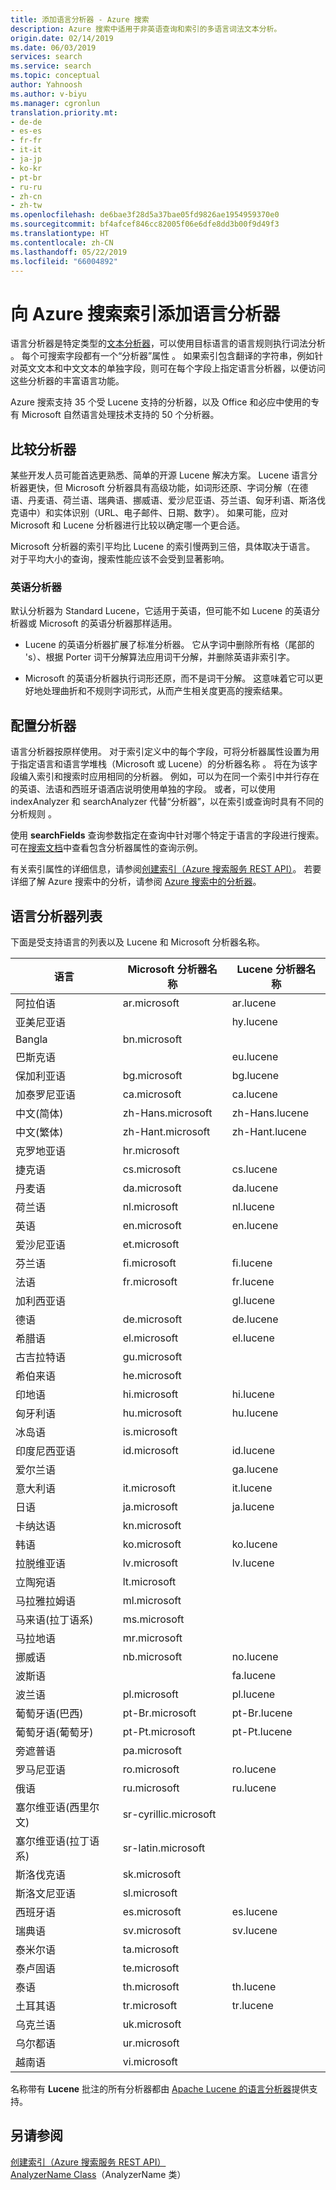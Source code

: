 ```yaml
---
title: 添加语言分析器 - Azure 搜索
description: Azure 搜索中适用于非英语查询和索引的多语言词法文本分析。
origin.date: 02/14/2019
ms.date: 06/03/2019
services: search
ms.service: search
ms.topic: conceptual
author: Yahnoosh
ms.author: v-biyu
ms.manager: cgronlun
translation.priority.mt:
- de-de
- es-es
- fr-fr
- it-it
- ja-jp
- ko-kr
- pt-br
- ru-ru
- zh-cn
- zh-tw
ms.openlocfilehash: de6bae3f28d5a37bae05fd9826ae1954959370e0
ms.sourcegitcommit: bf4afcef846cc82005f06e6dfe8dd3b00f9d49f3
ms.translationtype: HT
ms.contentlocale: zh-CN
ms.lasthandoff: 05/22/2019
ms.locfileid: "66004892"
---
```

# <a name="add-language-analyzers-to-an-azure-search-index"></a>向 Azure 搜索索引添加语言分析器

语言分析器是特定类型的[文本分析器](search-analyzers.md)，可以使用目标语言的语言规则执行词法分析  。 每个可搜索字段都有一个“分析器”属性  。 如果索引包含翻译的字符串，例如针对英文文本和中文文本的单独字段，则可在每个字段上指定语言分析器，以便访问这些分析器的丰富语言功能。  

Azure 搜索支持 35 个受 Lucene 支持的分析器，以及 Office 和必应中使用的专有 Microsoft 自然语言处理技术支持的 50 个分析器。

## <a name="comparing-analyzers"></a>比较分析器

某些开发人员可能首选更熟悉、简单的开源 Lucene 解决方案。 Lucene 语言分析器更快，但 Microsoft 分析器具有高级功能，如词形还原、字词分解（在德语、丹麦语、荷兰语、瑞典语、挪威语、爱沙尼亚语、芬兰语、匈牙利语、斯洛伐克语中）和实体识别（URL、电子邮件、日期、数字）。 如果可能，应对 Microsoft 和 Lucene 分析器进行比较以确定哪一个更合适。 

Microsoft 分析器的索引平均比 Lucene 的索引慢两到三倍，具体取决于语言。 对于平均大小的查询，搜索性能应该不会受到显著影响。 

### <a name="english-analyzers"></a>英语分析器

默认分析器为 Standard Lucene，它适用于英语，但可能不如 Lucene 的英语分析器或 Microsoft 的英语分析器那样适用。 
 
+ Lucene 的英语分析器扩展了标准分析器。 它从字词中删除所有格（尾部的 's）、根据 Porter 词干分解算法应用词干分解，并删除英语非索引字。  

+ Microsoft 的英语分析器执行词形还原，而不是词干分解。 这意味着它可以更好地处理曲折和不规则字词形式，从而产生相关度更高的搜索结果。 

## <a name="configuring-analyzers"></a>配置分析器

语言分析器按原样使用。 对于索引定义中的每个字段，可将分析器属性设置为用于指定语言和语言学堆栈（Microsoft 或 Lucene）的分析器名称  。 将在为该字段编入索引和搜索时应用相同的分析器。 例如，可以为在同一个索引中并行存在的英语、法语和西班牙语酒店说明使用单独的字段。 或者，可以使用 indexAnalyzer 和 searchAnalyzer 代替“分析器”，以在索引或查询时具有不同的分析规则    。 

使用 **searchFields** 查询参数指定在查询中针对哪个特定于语言的字段进行搜索。 可在[搜索文档](https://docs.microsoft.com/rest/api/searchservice/search-documents)中查看包含分析器属性的查询示例。 

有关索引属性的详细信息，请参阅[创建索引（Azure 搜索服务 REST API）](https://docs.microsoft.com/rest/api/searchservice/create-index)。 若要详细了解 Azure 搜索中的分析，请参阅 [Azure 搜索中的分析器](https://docs.microsoft.com/azure/search/search-analyzers)。

<a name="language-analyzer-list"></a>

## <a name="language-analyzer-list"></a>语言分析器列表 
 下面是受支持语言的列表以及 Lucene 和 Microsoft 分析器名称。  

|语言|Microsoft 分析器名称|Lucene 分析器名称|  
|--------------|-----------------------------|--------------------------|  
|阿拉伯语|ar.microsoft|ar.lucene|  
|亚美尼亚语||hy.lucene|  
|Bangla|bn.microsoft||  
|巴斯克语||eu.lucene|  
|保加利亚语|bg.microsoft|bg.lucene|  
|加泰罗尼亚语|ca.microsoft|ca.lucene|  
|中文(简体)|zh-Hans.microsoft|zh-Hans.lucene|  
|中文(繁体)|zh-Hant.microsoft|zh-Hant.lucene|  
|克罗地亚语|hr.microsoft||  
|捷克语|cs.microsoft|cs.lucene|  
|丹麦语|da.microsoft|da.lucene|  
|荷兰语|nl.microsoft|nl.lucene|  
|英语|en.microsoft|en.lucene|  
|爱沙尼亚语|et.microsoft||  
|芬兰语|fi.microsoft|fi.lucene|  
|法语|fr.microsoft|fr.lucene|  
|加利西亚语||gl.lucene|  
|德语|de.microsoft|de.lucene|  
|希腊语|el.microsoft|el.lucene|  
|古吉拉特语|gu.microsoft||  
|希伯来语|he.microsoft||  
|印地语|hi.microsoft|hi.lucene|  
|匈牙利语|hu.microsoft|hu.lucene|  
|冰岛语|is.microsoft||  
|印度尼西亚语|id.microsoft|id.lucene|  
|爱尔兰语||ga.lucene|  
|意大利语|it.microsoft|it.lucene|  
|日语|ja.microsoft|ja.lucene|  
|卡纳达语|kn.microsoft||  
|韩语|ko.microsoft|ko.lucene|  
|拉脱维亚语|lv.microsoft|lv.lucene|  
|立陶宛语|lt.microsoft||  
|马拉雅拉姆语|ml.microsoft||  
|马来语(拉丁语系)|ms.microsoft||  
|马拉地语|mr.microsoft||  
|挪威语|nb.microsoft|no.lucene|  
|波斯语||fa.lucene|  
|波兰语|pl.microsoft|pl.lucene|  
|葡萄牙语(巴西)|pt-Br.microsoft|pt-Br.lucene|  
|葡萄牙语(葡萄牙)|pt-Pt.microsoft|pt-Pt.lucene|  
|旁遮普语|pa.microsoft||  
|罗马尼亚语|ro.microsoft|ro.lucene|  
|俄语|ru.microsoft|ru.lucene|  
|塞尔维亚语(西里尔文)|sr-cyrillic.microsoft||  
|塞尔维亚语(拉丁语系)|sr-latin.microsoft||  
|斯洛伐克语|sk.microsoft||  
|斯洛文尼亚语|sl.microsoft||  
|西班牙语|es.microsoft|es.lucene|  
|瑞典语|sv.microsoft|sv.lucene|  
|泰米尔语|ta.microsoft||  
|泰卢固语|te.microsoft||  
|泰语|th.microsoft|th.lucene|  
|土耳其语|tr.microsoft|tr.lucene|  
|乌克兰语|uk.microsoft||  
|乌尔都语|ur.microsoft||  
|越南语|vi.microsoft||  

 名称带有 **Lucene** 批注的所有分析器都由 [Apache Lucene 的语言分析器](https://lucene.apache.org/core/4_9_0/core/overview-summary.html )提供支持。

## <a name="see-also"></a>另请参阅  
 [创建索引（Azure 搜索服务 REST API）](https://docs.microsoft.com/rest/api/searchservice/create-index)  
 [AnalyzerName Class](https://docs.microsoft.com/dotnet/api/microsoft.azure.search.models.analyzername)（AnalyzerName 类）  

